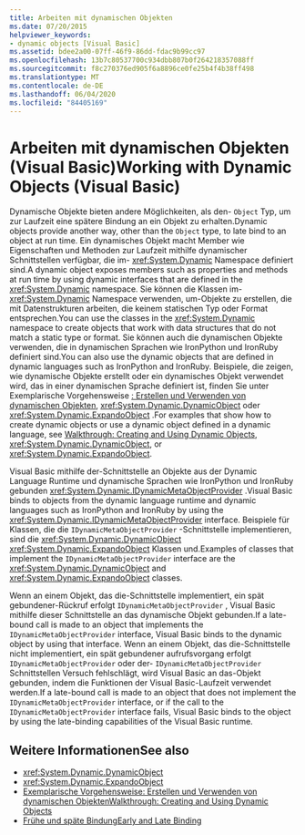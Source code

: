 ```yaml
---
title: Arbeiten mit dynamischen Objekten
ms.date: 07/20/2015
helpviewer_keywords:
- dynamic objects [Visual Basic]
ms.assetid: bdee2a00-07ff-46f9-86dd-fdac9b99cc97
ms.openlocfilehash: 13b7c80537700c934dbb807b0f264218357088ff
ms.sourcegitcommit: f8c270376ed905f6a8896ce0fe25b4f4b38ff498
ms.translationtype: MT
ms.contentlocale: de-DE
ms.lasthandoff: 06/04/2020
ms.locfileid: "84405169"
---
```

# <a name="working-with-dynamic-objects-visual-basic"></a><span data-ttu-id="d8ab1-102">Arbeiten mit dynamischen Objekten (Visual Basic)</span><span class="sxs-lookup"><span data-stu-id="d8ab1-102">Working with Dynamic Objects (Visual Basic)</span></span>
<span data-ttu-id="d8ab1-103">Dynamische Objekte bieten andere Möglichkeiten, als den- `Object` Typ, um zur Laufzeit eine spätere Bindung an ein Objekt zu erhalten.</span><span class="sxs-lookup"><span data-stu-id="d8ab1-103">Dynamic objects provide another way, other than the `Object` type, to late bind to an object at run time.</span></span> <span data-ttu-id="d8ab1-104">Ein dynamisches Objekt macht Member wie Eigenschaften und Methoden zur Laufzeit mithilfe dynamischer Schnittstellen verfügbar, die im- <xref:System.Dynamic> Namespace definiert sind.</span><span class="sxs-lookup"><span data-stu-id="d8ab1-104">A dynamic object exposes members such as properties and methods at run time by using dynamic interfaces that are defined in the <xref:System.Dynamic> namespace.</span></span> <span data-ttu-id="d8ab1-105">Sie können die Klassen im- <xref:System.Dynamic> Namespace verwenden, um-Objekte zu erstellen, die mit Datenstrukturen arbeiten, die keinem statischen Typ oder Format entsprechen.</span><span class="sxs-lookup"><span data-stu-id="d8ab1-105">You can use the classes in the <xref:System.Dynamic> namespace to create objects that work with data structures that do not match a static type or format.</span></span> <span data-ttu-id="d8ab1-106">Sie können auch die dynamischen Objekte verwenden, die in dynamischen Sprachen wie IronPython und IronRuby definiert sind.</span><span class="sxs-lookup"><span data-stu-id="d8ab1-106">You can also use the dynamic objects that are defined in dynamic languages such as IronPython and IronRuby.</span></span> <span data-ttu-id="d8ab1-107">Beispiele, die zeigen, wie dynamische Objekte erstellt oder ein dynamisches Objekt verwendet wird, das in einer dynamischen Sprache definiert ist, finden Sie unter Exemplarische Vorgehensweise [: Erstellen und Verwenden von dynamischen Objekten](../../../../csharp/programming-guide/types/walkthrough-creating-and-using-dynamic-objects.md), <xref:System.Dynamic.DynamicObject> oder <xref:System.Dynamic.ExpandoObject> .</span><span class="sxs-lookup"><span data-stu-id="d8ab1-107">For examples that show how to create dynamic objects or use a dynamic object defined in a dynamic language, see [Walkthrough: Creating and Using Dynamic Objects](../../../../csharp/programming-guide/types/walkthrough-creating-and-using-dynamic-objects.md), <xref:System.Dynamic.DynamicObject>, or <xref:System.Dynamic.ExpandoObject>.</span></span>  
  
 <span data-ttu-id="d8ab1-108">Visual Basic mithilfe der-Schnittstelle an Objekte aus der Dynamic Language Runtime und dynamische Sprachen wie IronPython und IronRuby gebunden <xref:System.Dynamic.IDynamicMetaObjectProvider> .</span><span class="sxs-lookup"><span data-stu-id="d8ab1-108">Visual Basic binds to objects from the dynamic language runtime and dynamic languages such as IronPython and IronRuby by using the <xref:System.Dynamic.IDynamicMetaObjectProvider> interface.</span></span> <span data-ttu-id="d8ab1-109">Beispiele für Klassen, die die `IDynamicMetaObjectProvider` -Schnittstelle implementieren, sind die <xref:System.Dynamic.DynamicObject> <xref:System.Dynamic.ExpandoObject> Klassen und.</span><span class="sxs-lookup"><span data-stu-id="d8ab1-109">Examples of classes that implement the `IDynamicMetaObjectProvider` interface are the <xref:System.Dynamic.DynamicObject> and <xref:System.Dynamic.ExpandoObject> classes.</span></span>  
  
 <span data-ttu-id="d8ab1-110">Wenn an einem Objekt, das die-Schnittstelle implementiert, ein spät gebundener-Rückruf erfolgt `IDynamicMetaObjectProvider` , Visual Basic mithilfe dieser Schnittstelle an das dynamische Objekt gebunden.</span><span class="sxs-lookup"><span data-stu-id="d8ab1-110">If a late-bound call is made to an object that implements the `IDynamicMetaObjectProvider` interface, Visual Basic binds to the dynamic object by using that interface.</span></span> <span data-ttu-id="d8ab1-111">Wenn an einem Objekt, das die-Schnittstelle nicht implementiert, ein spät gebundener aufrufsvorgang erfolgt `IDynamicMetaObjectProvider` oder der- `IDynamicMetaObjectProvider` Schnittstellen Versuch fehlschlägt, wird Visual Basic an das-Objekt gebunden, indem die Funktionen der Visual Basic-Laufzeit verwendet werden.</span><span class="sxs-lookup"><span data-stu-id="d8ab1-111">If a late-bound call is made to an object that does not implement the `IDynamicMetaObjectProvider` interface, or if the call to the `IDynamicMetaObjectProvider` interface fails, Visual Basic binds to the object by using the late-binding capabilities of the Visual Basic runtime.</span></span>  
  
## <a name="see-also"></a><span data-ttu-id="d8ab1-112">Weitere Informationen</span><span class="sxs-lookup"><span data-stu-id="d8ab1-112">See also</span></span>

- <xref:System.Dynamic.DynamicObject>
- <xref:System.Dynamic.ExpandoObject>
- [<span data-ttu-id="d8ab1-113">Exemplarische Vorgehensweise: Erstellen und Verwenden von dynamischen Objekten</span><span class="sxs-lookup"><span data-stu-id="d8ab1-113">Walkthrough: Creating and Using Dynamic Objects</span></span>](../../../../csharp/programming-guide/types/walkthrough-creating-and-using-dynamic-objects.md)
- [<span data-ttu-id="d8ab1-114">Frühe und späte Bindung</span><span class="sxs-lookup"><span data-stu-id="d8ab1-114">Early and Late Binding</span></span>](index.md)
